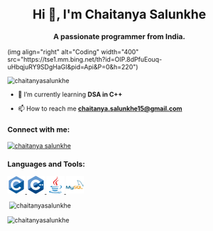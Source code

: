 <h1 align="center">Hi 👋, I'm Chaitanya Salunkhe</h1>
<h3 align="center">A passionate programmer from India.</h3>
(img align="right" alt="Coding" width="400" src="https://tse1.mm.bing.net/th?id=OIP.8dPfuEouq-uHbqjuRY9SDgHaGI&pid=Api&P=0&h=220")
<p align="left"> <img src="https://komarev.com/ghpvc/?username=chaitanyasalunkhe&label=Profile%20views&color=0e75b6&style=flat" alt="chaitanyasalunkhe" /> </p>

- 🌱 I’m currently learning **DSA in C++**

- 📫 How to reach me **chaitanya.salunkhe15@gmail.com**

<h3 align="left">Connect with me:</h3>
<p align="left">
<a href="https://linkedin.com/in/chaitanya salunkhe" target="blank"><img align="center" src="https://raw.githubusercontent.com/rahuldkjain/github-profile-readme-generator/master/src/images/icons/Social/linked-in-alt.svg" alt="chaitanya salunkhe" height="30" width="40" /></a>
</p>

<h3 align="left">Languages and Tools:</h3>
<p align="left"> <a href="https://www.cprogramming.com/" target="_blank" rel="noreferrer"> <img src="https://raw.githubusercontent.com/devicons/devicon/master/icons/c/c-original.svg" alt="c" width="40" height="40"/> </a> <a href="https://www.w3schools.com/cpp/" target="_blank" rel="noreferrer"> <img src="https://raw.githubusercontent.com/devicons/devicon/master/icons/cplusplus/cplusplus-original.svg" alt="cplusplus" width="40" height="40"/> </a> <a href="https://www.java.com" target="_blank" rel="noreferrer"> <img src="https://raw.githubusercontent.com/devicons/devicon/master/icons/java/java-original.svg" alt="java" width="40" height="40"/> </a> <a href="https://www.mysql.com/" target="_blank" rel="noreferrer"> <img src="https://raw.githubusercontent.com/devicons/devicon/master/icons/mysql/mysql-original-wordmark.svg" alt="mysql" width="40" height="40"/> </a> </p>

<p>&nbsp;<img align="center" src="https://github-readme-stats.vercel.app/api?username=chaitanyasalunkhe&show_icons=true&locale=en" alt="chaitanyasalunkhe" /></p>

<p><img align="center" src="https://github-readme-streak-stats.herokuapp.com/?user=chaitanyasalunkhe&" alt="chaitanyasalunkhe" /></p>

